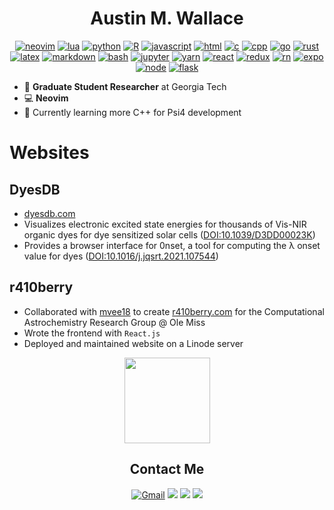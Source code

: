 <div align="center">
  <h1 align="center">Austin M. Wallace</h1>

[![neovim][neovim-shield]][neovim-url]
[![lua][lua-shield]][lua-url]
[![python][python-shield]][python-url]
[![R][R-shield]][R-url]
[![javascript][javascript-shield]][javascript-url]
[![html][html-shield]][html-url]
[![c][c-shield]][c-url]
[![cpp][cpp-shield]][cpp-url]
[![go][go-shield]][go-url]
[![rust][rust-shield]][rust-url]
[![latex][latex-shield]][latex-url]
[![markdown][md-shield]][md-url]
[![bash][bash-shield]][bash-url]
[![jupyter][jupyter-shield]][jupyter-url]
[![yarn][yarn-shield]][yarn-url]
[![react][react-shield]][react-url]
[![redux][redux-shield]][redux-url]
[![rn][rn-shield]][rn-url]
[![expo][expo-shield]][expo-url]
[![node][node-shield]][node-url]
[![flask][flask-shield]][flask-url]
</div>

- 🔭 **Graduate Student Researcher** at Georgia Tech
- 💻 **Neovim** 
- 🌱 Currently learning more C++ for Psi4 development

# Websites
## DyesDB 
- [dyesdb.com](https://dyesdb.com/)
- Visualizes electronic excited state energies for thousands of Vis-NIR organic
  dyes for dye sensitized solar cells
  ([DOI:10.1039/D3DD00023K](https://doi.org/10.1039/D3DD00023K))
- Provides a browser interface for 0nset, a tool for computing the λ onset
  value for dyes
  ([DOI:10.1016/j.jqsrt.2021.107544](https://doi.org/10.1016/j.jqsrt.2021.107544))

## r410berry
- Collaborated with [mvee18](https://github.com/mvee18/mvee18) to create
  [r410berry.com](https://r410berry.com/) for the Computational Astrochemistry
  Research Group @ Ole Miss 
- Wrote the frontend with `React.js` 
- Deployed and maintained website on a Linode server


<div align="center">
<img height="137px"
src="https://github-readme-stats.vercel.app/api?username=Awallace3&include_all_commits=true&hide_title=true&hide_border=false&show_icons=true&include_all_commits=true&count_private=true&line_height=21&&theme=tokyonight&hide_rank=true"
/>
<div/>
<!--   <img height="137px" -->
<!-- src="https://github-readme-stats.vercel.app/api/top-langs/?username=Awallace3&hide_title=false&hide_border=false&layout=compact&langs_count=6&theme=tokyonight&count_private=true" -->
<!-- /> -->
<!---
<img height="137px"
src="https://github-readme-stats.vercel.app/api?username=Awallace3&include_all_commits=true&hide_title=true&hide_border=false&show_icons=true&include_all_commits=true&count_private=true&line_height=21&&theme=tokyonight"
/>
-->
<!--
![Metrics](https://metrics.lecoq.io/Awallace3?template=classic&repositories.forks=true&isocalendar=1&languages=1&habits=1&repositories=1&introduction=1&achievements=1&lines=1&stars=1&skyline=1&base=header%2C%20activity%2C%20community%2C%20repositories%2C%20metadata&base.indepth=false&base.hireable=false&base.skip=false&repositories.batch=100&repositories.forks=true&repositories.affiliations=owner&isocalendar=false&isocalendar.duration=full-year&languages=false&languages.limit=8&languages.threshold=0%25&languages.other=false&languages.colors=github&languages.sections=most-used&languages.indepth=false&languages.analysis.timeout=15&languages.analysis.timeout.repositories=7.5&languages.categories=markup%2C%20programming&languages.recent.categories=markup%2C%20programming&languages.recent.load=300&languages.recent.days=14&lines=false&lines.sections=base&lines.repositories.limit=4&lines.history.limit=1&stars=false&stars.limit=4&habits=false&habits.from=200&habits.days=14&habits.facts=true&habits.charts=false&habits.charts.type=classic&habits.trim=false&habits.languages.limit=8&habits.languages.threshold=0%25&repositories=false&repositories.featured=Awallace3%2Fqm_tools%2C%20Awallace3%2Fhierarchical_python_jobs&repositories.pinned=0&repositories.starred=0&repositories.random=0&repositories.order=featured%2C%20pinned%2C%20starred%2C%20random&achievements=false&achievements.threshold=A&achievements.secrets=true&achievements.display=detailed&achievements.limit=0&introduction=false&introduction.title=true&skyline=false&skyline.year=current-year&skyline.frames=60&skyline.quality=0.5&skyline.compatibility=false&skyline.settings=%7B%0A%20%20%22url%22%3A%20%22https%3A%2F%2Fskyline.github.com%2F%24%7Blogin%7D%2F%24%7Byear%7D%22%2C%0A%20%20%22ready%22%3A%20%22%5B...document.querySelectorAll('span')%5D.map(span%20%3D%3E%20span.innerText).includes('Share%20on%20Twitter')%22%2C%0A%20%20%22wait%22%3A%201%2C%0A%20%20%22hide%22%3A%20%22button%2C%20footer%2C%20a%22%0A%7D%0A&config.timezone=America%2FNew_York)
-->


<!---
<img height="137px"
src="https://github-readme-stats.vercel.app/api/top-langs/?username=Awallace3&hide_title=false&hide_border=false&layout=compact&langs_count=6&theme=tokyonight&count_private=true"
/>
<div/>
-->

## Contact Me

<p id="socialIcons" align="center">
    <a href="mailto:austinwallace196@gmail.com">
        <img alt="Gmail" src="https://img.shields.io/badge/austinwallace196@gmail.com-D14836?style=flat&logo=gmail&logoColor=white" /></a>
    <a href="https://linkedin.com/in/austin-wallace-42a5b3199" alt="LinkedIn">
        <img src="https://img.shields.io/badge/-Awallace3-blue?style=flat-square&logo=linkedin" /></a>
    <a href="https://instagram.com/austin_wallace1024" alt="Instagram">
        <img src="https://img.shields.io/badge/-austin_wallace1024-3F729B?style=flat-square&logo=instagram&logoColor=white" /></a>
    <a href="https://www.researchgate.net/profile/Austin-Wallace-7" alt="Instagram">
        <img src="https://img.shields.io/badge/Awallace3-00CCBB?style=flat-square&logo=ResearchGate&logoColor=white" /></a>
</p>


<!--
**Awallace3/Awallace3** is a ✨ _special_ ✨ repository because its `README.md` (this file) appears on your GitHub profile.

Here are some ideas to get you started:

- 🔭 I’m currently working on ...
- 🌱 I’m currently learning ...
- 👯 I’m looking to collaborate on ...
- 🤔 I’m looking for help with ...
- 💬 Ask me about ...
- 📫 How to reach me: ...
- 😄 Pronouns: ...
- ⚡ Fun fact: ...
-->


<!-- OS -->
[linux-shield]: https://img.shields.io/badge/Linux-FCC624?style=flat-square&logo=linux&logoColor=black
[linux-url]: https://www.linux.org/
[debian-shield]: https://img.shields.io/badge/Debian-A81D33?style=flat-square&logo=debian&logoColor=white
[debian-url]: https://www.debian.org/
[android-shield]: https://img.shields.io/badge/Android-3DDC84?style=flat-square&logo=android&logoColor=white
[android-url]: https://www.android.com/
[windows-shield]: https://img.shields.io/badge/Windows-0078D6?style=flat-square&logo=windows&logoColor=white
[windows-url]: https://www.youtube.com/watch?v=zjedLeVGcfE&t=11s
<!-- programming languages -->
[java-shield]: https://img.shields.io/badge/Java-ED8B00?style=flat-square&logo=java&logoColor=white
[java-url]: https://www.java.com
[c-shield]: https://img.shields.io/badge/C-00599C?style=flat-square&logo=c&logoColor=white
[c-url]: http://www.open-std.org/jtc1/sc22/wg14/
[cpp-shield]: https://img.shields.io/badge/c++-%2300599C.svg?style=flat-square&logo=c%2B%2B&logoColor=white
[cpp-url]: http://www.open-std.org/jtc1/sc22/wg14/
[bash-shield]: https://img.shields.io/badge/Bash_Script-353535?style=flat-square&logo=gnu-bash&logoColor=white
[bash-url]: https://www.gnu.org/software/bash/
[javascript-shield]: https://img.shields.io/badge/JavaScript-FFDD00?style=flat-square&logo=javascript&logoColor=black
[javascript-url]: https://www.javascript.com/
[python-shield]: https://img.shields.io/badge/Python-3670A0?style=flat-square&logo=python&logoColor=ffdd54
[python-url]: https://www.python.org/
[go-shield]: https://img.shields.io/badge/Go-00ADD8.svg?style=flat-square&logo=go&logoColor=white
[go-url]: https://go.dev/
[rust-shield]: https://img.shields.io/badge/rust-%23000000.svg?style=flat-square&logo=rust&logoColor=white
[rust-url]: https://www.rust-lang.org/
[R-shield]: https://img.shields.io/badge/r-%23276DC3.svg?style=flat-square&logo=r&logoColor=white
[R-url]: https://www.r-project.org/
[lua-shield]: https://img.shields.io/badge/lua-%232C2D72.svg?style=flat-square&logo=lua&logoColor=white
[lua-url]: https://www.lua.org/
<!-- markdown languages -->
[html-shield]: https://img.shields.io/badge/HTML5-E34F26?style=flat-square&logo=html5&logoColor=white
[html-url]: https://www.html.it/
[latex-shield]: https://img.shields.io/badge/LaTeX-47A141?style=flat-square&logo=LaTeX&logoColor=white
[latex-url]: https://www.latex-project.org/
[css-shield]: https://img.shields.io/badge/CSS3-1572B6?style=flat-square&logo=css3&logoColor=white
[css-url]: https://www.w3schools.com/css/
[md-shield]: https://img.shields.io/badge/Markdown-575757.svg?style=flat-square&logo=markdown&logoColor=white
[md-url]: https://www.markdownguide.org/
[jupyter-shield]: https://img.shields.io/badge/jupyter-%23FA0F00.svg?style=flat-square&logo=markdown&logoColor=white
[jupyter-url]: https://www.markdownguide.org/
<!-- Engine & IDE -->
[neovim-url]: https://neovim.io/
[neovim-shield]: https://img.shields.io/badge/NeoVim-%2357A143.svg?&style=flat-square&logo=neovim&logoColor=white
[vs-shield]: https://img.shields.io/badge/Visual_Studio-5C2D91?style=flat-square&logo=visual%20studio&logoColor=white
[vs-url]: https://visualstudio.microsoft.com/
[sublime-shield]: https://img.shields.io/badge/Sublime_Text-%23575757.svg?&style=flat-square&logo=sublime-text&logoColor=important
[sublime-url]: https://www.sublimetext.com/
<!-- Frameworks & Libraries -->
[flutter-shield]: https://img.shields.io/badge/Flutter-%2302569B.svg?style=flat-square&logo=Flutter&logoColor=white
[flutter-url]: https://flutter.dev/
[yarn-shield]: https://img.shields.io/badge/yarn-%232C8EBB.svg?style=flat-square&logo=yarn&logoColor=white
[yarn-url]: https://img.shields.io/badge/yarn-%232C8EBB.svg?style=flat-square&logo=yarn&logoColor=white

[react-shield]: https://img.shields.io/badge/react-%2320232a.svg?style=flat-square&logo=react&logoColor=%2361DAFB
[react-url]: https://reactjs.org
[rn-shield]: https://img.shields.io/badge/react_native-%2320232a.svg?style=flat-square&logo=react&logoColor=%2361DAFB
[rn-url]: https://www.reactnative.dev
[redux-shield]: https://img.shields.io/badge/redux-%23593d88.svg?style=flat-square&logo=redux&logoColor=white
[redux-url]: https://www.redux.js.org/
[node-shield]: https://img.shields.io/badge/node.js-6DA55F?style=flat-square&logo=next.js&logoColor=white 
[node-url]: https://www.nodejs.org

[flask-shield]: https://img.shields.io/badge/flask-%23000.svg?style=flat-sqaure&logo=flask&logoColor=white
[flask-url]: https://flask.palletsprojects.com
[expo-shield]: https://img.shields.io/badge/expo-1C1E24?style=flat-sqaure&logo=expo&logoColor=#D04A37 
[expo-url]: https://expo.dev





<!-- Social Networks -->
[linkedin-shield]: https://img.shields.io/badge/LinkedIn-0077B5?style=flat-square&logo=linkedin&logoColor=white
[linkedin-url]: https://www.linkedin.com/in/michele-righi/?locale=en_US
[researchgate-shield]: https://img.shields.io/badge/ResearchGate-00CCBB?style=flat-square&logo=ResearchGate&logoColor=white
[researchgate-url]: https://www.researchgate.net/profile/Austin-Wallace-7
<!-- Others -->
[raspberry-shield]: https://img.shields.io/badge/-RaspberryPi-C51A4A?style=flat-square&logo=Raspberry-Pi
[raspberry-url]: https://www.raspberrypi.org/

[coffee-shield]: https://img.shields.io/badge/Buy_Me_A_Coffee-F7DF1E?style=flat-square&logo=buy-me-a-coffee&logoColor=black
[coffee-url]: https://www.buymeacoffee.com/mikyll

<!-- https://paypal.me/mikyll98 -->
<!-- more badges: https://badgen.net/ and https://github.com/Ileriayo/markdown-badges#office -->


